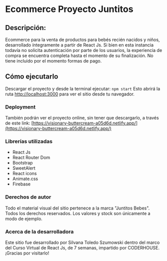 # Ecommerce Proyecto Juntitos

## Descripción:
Ecommerce para la venta de productos para bebés recién nacidos y niños, desarrollado íntegramente a partir de React Js.
Si bien en esta instancia todavía no solicita autenticación por parte de los usuarios, la experiencia de compra se encuentra completa hasta el momento de su finalización.
No tiene incluido por el momento formas de pago.

## Cómo ejecutarlo
Descargar el proyecto y desde la terminal ejecutar: `npm start`
Esto abrirá la ruta [http://localhost:3000](http://localhost:3000) para ver el sitio desde tu navegador.

### Deployment
También podrán ver el proyecto online, sin tener que descargarlo, a través de este link: [https://visionary-buttercream-a05d6d.netlify.app/](https://visionary-buttercream-a05d6d.netlify.app/)

### Librerías utilizadas
- React Js
- React Router Dom
- Bootstrap
- SweetAlert
- React icons
- Animate.css
- Firebase

### Derechos de autor
Todo el material visual del sitio pertenece a la marca "Juntitos Bebes". Todos los derechos reservados. Los valores y stock son únicamente a modo de ejemplo. 

### Acerca de la desarrolladora
Este sitio fue desarrollado por Silvana Toledo Szumowski dentro del marco del Curso Virtual de React Js, de 7 semanas, impartido por CODERHOUSE. ¡Gracias por visitarlo!
